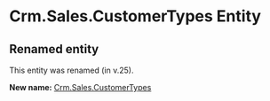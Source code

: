 # Crm.Sales.CustomerTypes Entity

## Renamed entity

This entity was renamed (in v.25).

**New name:** [Crm.Sales.CustomerTypes](Crm.Sales.CustomerTypes.md)
